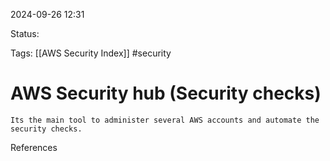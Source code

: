 2024-09-26 12:31

Status:


Tags:
[[AWS Security Index]]
#security

# AWS Security hub (Security checks)

	Its the main tool to administer several AWS accounts and automate the security checks.


References 